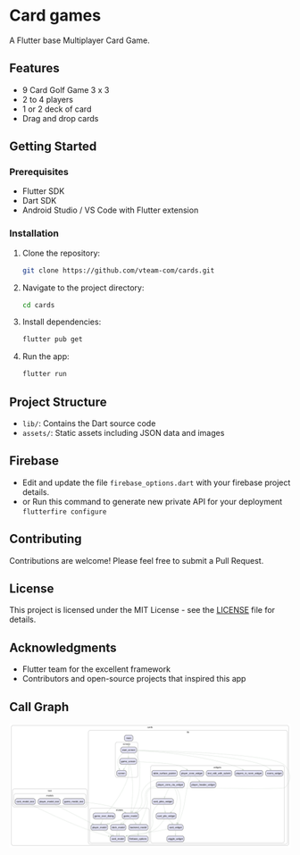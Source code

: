 # Card games

A Flutter base Multiplayer Card Game.

## Features

- 9 Card Golf Game 3 x 3
- 2 to 4 players
- 1 or 2 deck of card
- Drag and drop cards

## Getting Started

### Prerequisites

- Flutter SDK
- Dart SDK
- Android Studio / VS Code with Flutter extension

### Installation

1. Clone the repository:

   ```bash
   git clone https://github.com/vteam-com/cards.git
   ```

1. Navigate to the project directory:

   ```bash
   cd cards
   ```

1. Install dependencies:

   ```bash
   flutter pub get
   ```

1. Run the app:

   ```bash
   flutter run
   ```

## Project Structure

- `lib/`: Contains the Dart source code
- `assets/`: Static assets including JSON data and images

## Firebase

- Edit and update the file ```firebase_options.dart``` with your firebase project details.
- or Run this command to generate new private API for your deployment ```flutterfire configure```

## Contributing

Contributions are welcome! Please feel free to submit a Pull Request.

## License

This project is licensed under the MIT License - see the [LICENSE](LICENSE) file for details.

## Acknowledgments

- Flutter team for the excellent framework
- Contributors and open-source projects that inspired this app

## Call Graph

![Call Graph](./graph.svg)
